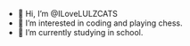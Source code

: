 - 👋 Hi, I’m @ILoveLULZCATS
- 👀 I’m interested in coding and playing chess.
- 🌱 I’m currently studying in school.

<!---
ILoveLULZCATS/ILoveLULZCATS is a ✨ special ✨ repository because its `README.md` (this file) appears on your GitHub profile.
You can click the Preview link to take a look at your changes.
--->
